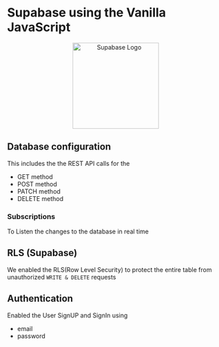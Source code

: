 # Supabase using the Vanilla JavaScript

<p align="center">
  <a href="http://supabase.com/" target="blank"><img src="https://app.supabase.com/img/supabase-logo.svg" width="200" alt="Supabase Logo" /></a>
</p>

## Database configuration

This includes the the REST API calls for the

- GET method
- POST method
- PATCH method
- DELETE method

### Subscriptions

To Listen the changes to the database in real time

## RLS (Supabase)

We enabled the RLS(Row Level Security) to protect the entire table from unauthorized `WRITE & DELETE` requests

## Authentication

Enabled the User SignUP and SignIn using

- email
- password
